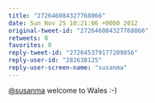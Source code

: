 ```yaml
---
title: "272646084327768066"
date: Sun Nov 25 10:21:06 +0000 2012
original-tweet-id: "272646084327768066"
retweets: 0
favorites: 0
reply-tweet-id: "272645379177209856"
reply-user-id: "282638125"
reply-user-screen-name: "susanma"
---
```

<a href="https://twitter.com/susanma">@susanma</a> welcome to Wales :-)
